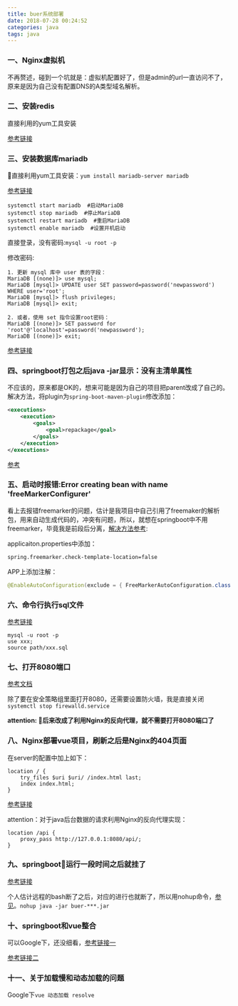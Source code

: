 ```yaml
---
title: buer系统部署
date: 2018-07-28 00:24:52
categories: java
tags: java
---
```


### 一、Nginx虚拟机
不再赘述，碰到一个坑就是：虚拟机配置好了，但是admin的url一直访问不了，原来是因为自己没有配置DNS的A类型域名解析。
<!--more-->
### 二、安装redis
直接利用的yum工具安装

[参考链接](https://www.jianshu.com/p/ebda253a8daa)

### 三、安装数据库mariadb
直接利用yum工具安装：`yum install mariadb-server mariadb `

[参考链接](http://www.cnblogs.com/starof/p/4680083.html)

```shell
systemctl start mariadb  #启动MariaDB
systemctl stop mariadb  #停止MariaDB
systemctl restart mariadb  #重启MariaDB
systemctl enable mariadb  #设置开机启动
```
直接登录，没有密码:`mysql -u root -p`

修改密码:
```shell
1. 更新 mysql 库中 user 表的字段：
MariaDB [(none)]> use mysql;  
MariaDB [mysql]> UPDATE user SET password=password('newpassword') WHERE user='root';  
MariaDB [mysql]> flush privileges;  
MariaDB [mysql]> exit;
 
2. 或者，使用 set 指令设置root密码：
MariaDB [(none)]> SET password for 'root'@'localhost'=password('newpassword');  
MariaDB [(none)]> exit; 
```
[参考链接](https://blog.csdn.net/asdfg6541/article/details/78866421)


### 四、springboot打包之后java -jar显示：没有主清单属性
不应该的，原来都是OK的，想来可能是因为自己的项目把parent改成了自己的。解决方法，将plugin为`spring-boot-maven-plugin`修改添加：
```xml
<executions>
    <execution>
        <goals>
            <goal>repackage</goal>
        </goals>
    </execution>
</executions>
```
[参考](http://www.cnblogs.com/niceboat/p/6230448.html)

### 五、启动时报错:Error creating bean with name 'freeMarkerConfigurer'
看上去报错freemarker的问题，估计是我项目中自己引用了freemaker的解析包，用来自动生成代码的，冲突有问题，所以，就想在springboot中不用freemarker，毕竟我是前段后分离，[解决方法参考](https://fastfoodcoding.com/questions/1506440393799/how-to-disable-freemarker-templates-in-spring-boot):

applicaiton.properties中添加：
```xml
spring.freemarker.check-template-location=false
```
APP上添加注解：
```java
@EnableAutoConfiguration(exclude = { FreeMarkerAutoConfiguration.class })
```

### 六、命令行执行sql文件
[参考链接](https://www.jianshu.com/p/43052c237bf1)
```shell
mysql -u root -p
use xxx;
source path/xxx.sql
```

### 七、打开8080端口
[参考文档](https://www.jianshu.com/p/b66277ad24c2)

除了要在安全策略组里面打开8080，还需要设置防火墙，我是直接关闭`systemctl stop firewalld.service`

**attention: 后来改成了利用Nginx的反向代理，就不需要打开8080端口了**

### 八、Nginx部署vue项目，刷新之后是Nginx的404页面
在server的配置中加上如下：
```shell
location / {
    try_files $uri $uri/ /index.html last;
    index index.html;
}
```
[参考链接](https://blog.csdn.net/zjcjava/article/details/78255018)

attention：对于java后台数据的请求利用Nginx的反向代理实现：
```shell
location /api {
    proxy_pass http://127.0.0.1:8080/api/;
}
```

### 九、springboot运行一段时间之后就挂了
[参考链接](https://blog.csdn.net/zzq900503/article/details/80577490)

个人估计远程的bash断了之后，对应的进行也就断了，所以用nohup命令，[参见](https://www.cnblogs.com/superjt/p/4079013.html)。`nohup java -jar buer-***.jar`

### 十、springboot和vue整合
可以Google下，还没细看，[参考链接一](https://blog.csdn.net/u014098584/article/details/78912378)

[参考链接二](https://blog.csdn.net/sinat_27639721/article/details/78229040)

### 十一、关于加载慢和动态加载的问题
Google下`vue 动态加载 resolve`